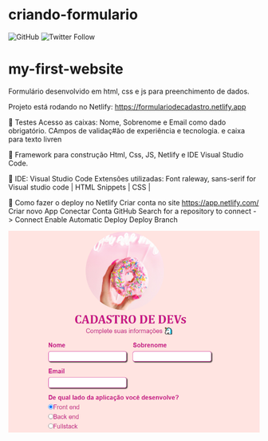 # criando-formulario
![GitHub](https://img.shields.io/github/license/vlruiz108/criando-formulario?style=plastic)
![Twitter Follow](https://img.shields.io/twitter/follow/Vanessa22607274?label=Seguir&style=social)
# my-first-website
Formulário desenvolvido em html, css e js para preenchimento de dados.

Projeto está rodando no Netlify: https://formulariodecadastro.netlify.app

:triangular_flag_on_post: Testes Acesso as caixas:
Nome, Sobrenome e Email como dado obrigatório.
CAmpos de validaç#ão de experiência e tecnologia.
e caixa para texto livren</b>

:triangular_flag_on_post: Framework para construção
Html, Css, JS, Netlify e IDE Visual Studio Code.

:triangular_flag_on_post: IDE: Visual Studio Code
Extensões utilizadas:
Font raleway, sans-serif for Visual studio code | HTML Snippets | CSS | 

:triangular_flag_on_post: Como fazer o deploy no Netlify
Criar conta no site https://app.netlify.com/
Criar novo App 
Conectar Conta GitHub
Search for a repository to connect -> Connect
Enable Automatic Deploy
Deploy Branch

 ![pagina do formulario](https://github.com/vlruiz108/criando-formulario/blob/master/CapadoReadme.PNG)
